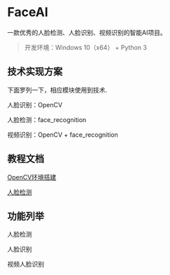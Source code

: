 # FaceAI

一款优秀的人脸检测、人脸识别、视频识别的智能AI项目。

>开发环境：Windows 10（x64） + Python 3

## 技术实现方案 ##

下面罗列一下，相应模块使用到技术.

人脸识别：OpenCV

人脸检测：face_recognition

视频识别：OpenCV + face_recognition


## 教程文档 ##

[OpenCV环境搭建](doc/huanjingdajian.md)

[人脸检测](doc/jiance.md)

## 功能列举 ##

人脸检测

人脸识别

视频人脸识别



